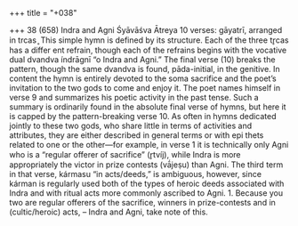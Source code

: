 +++
title = "+038"

+++
38 (658)
Indra and Agni
Śyāvāśva Ātreya
10 verses: gāyatrī, arranged in trcas ̥
This simple hymn is defined by its structure. Each of the three tr̥cas has a differ ent refrain, though each of the refrains begins with the vocative dual dvandva  índrāgnī “o Indra and Agni.” The final verse (10) breaks the pattern, though the  same dvandva is found, pāda-initial, in the genitive. In content the hymn is entirely  devoted to the soma sacrifice and the poet’s invitation to the two gods to come and  enjoy it. The poet names himself in verse 9 and summarizes his poetic activity in the  past tense. Such a summary is ordinarily found in the absolute final verse of hymns,  but here it is capped by the pattern-breaking verse 10.
As often in hymns dedicated jointly to these two gods, who share little in terms  of activities and attributes, they are either described in general terms or with epi thets related to one or the other—for example, in verse 1 it is technically only Agni  who is a “regular offerer of sacrifice” (r̥tvíj), while Indra is more appropriately the  victor in prize contests (vā́jeṣu) than Agni. The third term in that verse, kármasu “in acts/deeds,” is ambiguous, however, since kárman is regularly used both of the  types of heroic deeds associated with Indra and with ritual acts more commonly  ascribed to Agni. 1. Because you two are regular offerers of the sacrifice, winners in
prize-contests and in (cultic/heroic) acts,
– Indra and Agni, take note of this.